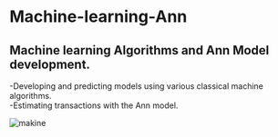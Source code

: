 # Machine-learning-Ann
## Machine learning Algorithms and Ann Model development.

-Developing and predicting models using various classical machine algorithms. <br>
-Estimating transactions with the Ann model.

![makine](https://user-images.githubusercontent.com/60323250/110012937-20610c80-7d32-11eb-908a-42d6ab76a030.png)


